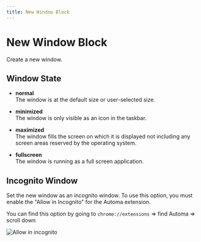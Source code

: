 ```yaml
---
title: New Window Block
---
```


# New Window Block

Create a new window.

## Window State

- **normal** <br>
	The window is at the default size or user-selected size.

- **minimized** <br>
	The window is only visible as an icon in the taskbar.

- **maximized** <br>
	The window fills the screen on which it is displayed not including any screen areas reserved by the operating system.

- **fullscreen** <br>
	The window is running as a full screen application.

## Incognito Window

Set the new window as an incognito window. To use this option, you must enable the "Allow in Incognito" for the Automa extension. 

You can find this option by going to `chrome://extensions` => find Automa => scroll down

![Allow in incognito](https://res.cloudinary.com/chat-story/image/upload/v1642331154/automa/chrome_OXTZ3YmUTg_x8cq9g.png)